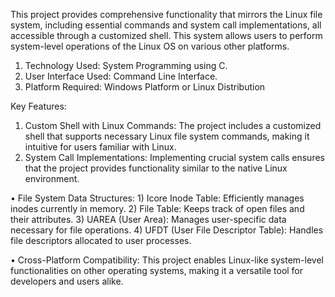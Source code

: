 This project provides comprehensive functionality that mirrors the Linux file system, 
including essential commands and system call implementations, all accessible through a customized shell. 
This system allows users to perform system-level operations of the Linux OS on various other platforms.

1)	Technology Used: System Programming using C.
2)	User Interface Used: Command Line Interface.
3)	Platform Required: Windows Platform or Linux Distribution

Key Features:
1) Custom Shell with Linux Commands: The project includes a customized shell that supports necessary Linux file system commands, making it intuitive for users familiar with Linux.
2) System Call Implementations: Implementing crucial system calls ensures that the project provides functionality similar to the native Linux environment.

• File System Data Structures:
      1)	Icore Inode Table: Efficiently manages inodes currently in memory.
      2)	File Table: Keeps track of open files and their attributes.
      3)	UAREA (User Area): Manages user-specific data necessary for file operations.
      4)	UFDT (User File Descriptor Table): Handles file descriptors allocated to user processes.
      
• Cross-Platform Compatibility: This project enables Linux-like system-level functionalities on other operating systems, making it a versatile tool for developers and users alike.




